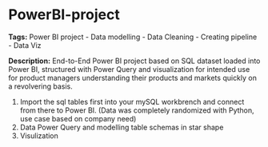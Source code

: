 # PowerBI-project
**Tags:** Power BI project - Data modelling - Data Cleaning - Creating pipeline - Data Viz

**Description:**
End-to-End Power BI project based on SQL dataset loaded into Power BI, structured with Power Query and visualization for intended use for product managers understanding their products and markets quickly on a revolvering basis.

1. Import the sql tables first into your mySQL workbrench and connect from there to Power BI.
(Data was completely randomized with Python, use case based on company need)
2. Data Power Query and modelling table schemas in star shape
3. Visulization



